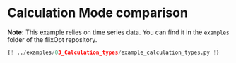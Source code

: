 # Calculation Mode comparison
**Note:** This example relies on time series data. You can find it in the `examples` folder of the flixOpt repository.
```python
{! ../examples/03_Calculation_types/example_calculation_types.py !}
```
